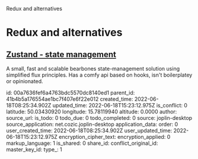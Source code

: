 Redux and alternatives

# Redux and alternatives

## [**Zustand** - state management](https://github.com/pmndrs/zustand)
A small, fast and scalable bearbones state-management solution using simplified flux principles. Has a comfy api based on hooks, isn't boilerplatey or opinionated.

id: 00a7636fef6a4763bdc5570dc8140ed1
parent_id: 41b4b5a176554ae1bc7f407e6f22e012
created_time: 2022-06-18T08:25:34.902Z
updated_time: 2022-06-18T15:23:12.975Z
is_conflict: 0
latitude: 50.03430920
longitude: 15.78119940
altitude: 0.0000
author: 
source_url: 
is_todo: 0
todo_due: 0
todo_completed: 0
source: joplin-desktop
source_application: net.cozic.joplin-desktop
application_data: 
order: 0
user_created_time: 2022-06-18T08:25:34.902Z
user_updated_time: 2022-06-18T15:23:12.975Z
encryption_cipher_text: 
encryption_applied: 0
markup_language: 1
is_shared: 0
share_id: 
conflict_original_id: 
master_key_id: 
type_: 1